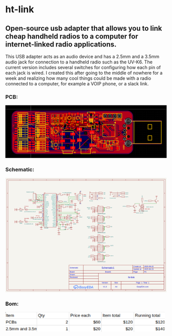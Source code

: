 # ht-link
## Open-source usb adapter that allows you to link cheap handheld radios to a computer for internet-linked radio applications.
This USB adapter acts as an audio device and has a 2.5mm and a 3.5mm audio jack for connection to a handheld radio such as the UV-K6. The current version includes several switches for configuring how each pin of each jack is wired. I created this after going to the middle of nowhere for a week and realizing how many cool things could be made with a radio connected to a computer, for example a VOIP phone, or a slack link.
### PCB:
![](images/pcb4.png)
### Schematic: 
![](images/sch2.png)
### Bom:
![](images/bom.png)